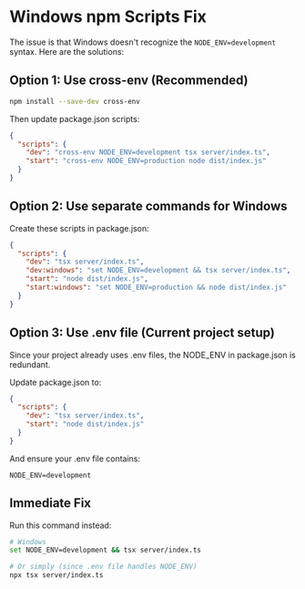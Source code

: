 # Windows npm Scripts Fix

The issue is that Windows doesn't recognize the `NODE_ENV=development` syntax. Here are the solutions:

## Option 1: Use cross-env (Recommended)
```bash
npm install --save-dev cross-env
```

Then update package.json scripts:
```json
{
  "scripts": {
    "dev": "cross-env NODE_ENV=development tsx server/index.ts",
    "start": "cross-env NODE_ENV=production node dist/index.js"
  }
}
```

## Option 2: Use separate commands for Windows
Create these scripts in package.json:
```json
{
  "scripts": {
    "dev": "tsx server/index.ts",
    "dev:windows": "set NODE_ENV=development && tsx server/index.ts",
    "start": "node dist/index.js",
    "start:windows": "set NODE_ENV=production && node dist/index.js"
  }
}
```

## Option 3: Use .env file (Current project setup)
Since your project already uses .env files, the NODE_ENV in package.json is redundant.

Update package.json to:
```json
{
  "scripts": {
    "dev": "tsx server/index.ts",
    "start": "node dist/index.js"
  }
}
```

And ensure your .env file contains:
```env
NODE_ENV=development
```

## Immediate Fix
Run this command instead:
```bash
# Windows
set NODE_ENV=development && tsx server/index.ts

# Or simply (since .env file handles NODE_ENV)
npx tsx server/index.ts
```